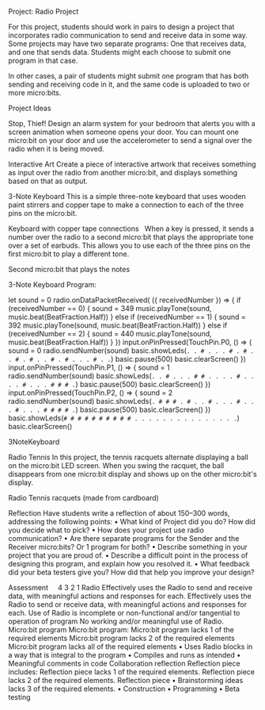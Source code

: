 Project: Radio Project

For this project, students should work in pairs to design a project that incorporates radio communication to send and receive data in some way. Some projects may have two separate programs: One that receives data, and one that sends data. Students might each choose to submit one program in that case.

In other cases, a pair of students might submit one program that has both sending and receiving code in it, and the same code is uploaded to two or more micro:bits.

Project Ideas

Stop, Thief!
Design an alarm system for your bedroom that alerts you with a screen animation when someone opens your door. You can mount one micro:bit on your door and use the accelerometer to send a signal over the radio when it is being moved.

Interactive Art
Create a piece of interactive artwork that receives something as input over the radio from another micro:bit, and displays something based on that as output. 

3-Note Keyboard
This is a simple three-note keyboard that uses wooden paint stirrers and copper tape to make a connection to each of the three pins on the micro:bit.
 

Keyboard with copper tape connections
 
When a key is pressed, it sends a number over the radio to a second micro:bit that plays the appropriate tone over a set of earbuds.  This allows you to use each of the three pins on the first micro:bit to play a different tone.

Second micro:bit that plays the notes

3-Note Keyboard Program:


let sound = 0
radio.onDataPacketReceived( ({ receivedNumber }) =>  {
    if (receivedNumber == 0) {
        sound = 349
        music.playTone(sound, music.beat(BeatFraction.Half))
    } else if (receivedNumber == 1) {
        sound = 392
        music.playTone(sound, music.beat(BeatFraction.Half))
    } else if (receivedNumber == 2) {
        sound = 440
        music.playTone(sound, music.beat(BeatFraction.Half))
    }
})
input.onPinPressed(TouchPin.P0, () => {
    sound = 0
    radio.sendNumber(sound)
    basic.showLeds(`
        . . # . .
        . # . # .
        . # . # .
        . # . # .
        . . # . .
        `)
    basic.pause(500)
    basic.clearScreen()
})
input.onPinPressed(TouchPin.P1, () => {
    sound = 1
    radio.sendNumber(sound)
    basic.showLeds(`
        . . # . .
        . # # . .
        . . # . .
        . . # . .
        . # # # .
        `)
    basic.pause(500)
    basic.clearScreen()
})
input.onPinPressed(TouchPin.P2, () => {
    sound = 2
    radio.sendNumber(sound)
    basic.showLeds(`
        . # # # .
        # . . # .
        . . # . .
        . # . . .
        # # # # .
        `)
    basic.pause(500)
    basic.clearScreen()
})
basic.showLeds(`
    # # # # #
    # # # # #
    . . . . .
    . . . . .
    . . . . .
    `)
basic.clearScreen()

3NoteKeyboard



Radio Tennis
In this project, the tennis racquets alternate displaying a ball on the micro:bit LED screen.  When you swing the racquet, the ball disappears from one micro:bit display and shows up on the other micro:bit's display.


Radio Tennis racquets (made from cardboard)

Reflection
Have students write a reflection of about 150–300 words, addressing the following points:
	• What kind of Project did you do?  How did you decide what to pick?
	• How does your project use radio communication?
	• Are there separate programs for the Sender and the Receiver micro:bits?  Or 1 program for both?
	• Describe something in your project that you are proud of.
	• Describe a difficult point in the process of designing this program, and explain how you resolved it.
	• What feedback did your beta testers give you? How did that help you improve your design?

Assessment
 
 	4	3	2	1
Radio	Effectively uses the Radio to send and receive data, with meaningful actions and responses for each.	Effectively uses the Radio to send or receive data, with meaningful actions and responses for each.	Use of Radio is incomplete or non-functional and/or tangential to operation of program	No working and/or meaningful use of Radio.
		 	 
Micro:bit program	Micro:bit program:	Micro:bit program lacks 1 of the required elements 	Micro:bit program lacks 2 of the required elements 	Micro:bit program lacks all of the required elements 
	• Uses Radio blocks in a way that is integral to the program
	• Compiles and runs as intended
	• Meaningful comments in code
Collaboration reflection	Reflection piece includes:	Reflection piece lacks 1 of the required elements. 	Reflection piece lacks 2 of the required elements. 	Reflection piece
	• Brainstorming ideas			lacks 3 of the required elements. 
	• Construction
	• Programming
	• Beta testing
	 
	 
